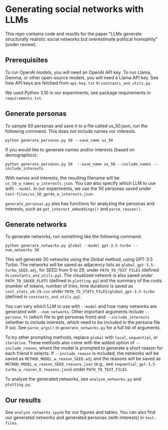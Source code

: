 # Generating social networks with LLMs
This repo contains code and results for the paper "LLMs generate structurally realistic social networks but overestimate political homophily" (under review).

## Prerequisites 
To run OpenAI models, you will need an OpenAI API key. To run Llama, Gemma, or other open-source models, you will need a Llama API key. See how API keys are fetched from `api-key.txt` in `constants_and_utils.py`.

We used Python 3.10 in our experiments, see package requirements in `requirements.txt`.

## Generate personas
To sample 50 personas and save it to a file called us_50.json, run the following command.
This does *not* include names nor interests.

```python generate_personas.py 50 --save_name us_50```

If you would like to generate names and/or interests (based on demographics):

```python generate_personas.py 50  --save_name us_50 --include_names --include_interests```

With names and interests, the resulting filename will be `us_50_w_names_w_interests.json`. You can also specify which LLM to use with `--model`. In our experiments, we use the 50 personas saved under `text-files/us_50_gpt4o_w_interests.json`.

`generate_personas.py` also has functions for analyzing the personas and interests, such as `get_interest_embeddings()` and `parse_reason()`.


## Generate networks
To generate networks, run something like the following command.

```python generate_networks.py global --model gpt-3.5-turbo --num_networks 30```

This will generate 30 networks using the Global method, using GPT-3.5 Turbo. The networks will be saved as adjacency lists as `global_gpt-3.5-turbo_SEED.adj`, for SEED from 0 to 29, under `PATH_TO_TEXT_FILES` (defined in `constants_and_utils.py`). The visualized network is also saved under `PATH_TO_SAVED_PLOTS` (defined in `plotting.py`) and the summary of the costs (number of tokens, number of tries, time duration) is saved as `cost_stats_s0-29.csv` under `PATH_TO_STATS_FILES/global_gpt-3.5-turbo` (defined in `constants_and_utils.py`).

You can vary which LLM to use with `--model` and how many networks are generated with `--num_networks`. Other important arguments include `--persona_fn` (which file to get personas from) and `--include_interests` (whether to include interests, which need to be included in the persona file if so). See `parse_args()` in `generate_networks.py` for a full list of arguments.

To try other prompting methods, replace `global` with `local`, `sequential`, or `iterative`. These methods also come with the added option of `--include_reason`, where the model is prompted to generate a short reason for each friend it selects. If `--include_reason` is included, the networks will be saved as `METHOD_MODEL_w_reason_SEED.adj` and the reasons will be saved as `METHOD_MODEL_w_reason_SEED_reasons.json` (e.g., see `sequential_gpt-3.5-turbo_w_reason_0_reasons.json`) under `PATH_TO_TEXT_FILES`.

To analyze the generated networks, see `analyze_networks.py` and `plotting.py`.

## Our results
See `analyze_networks.ipynb` for our figures and tables. You can also find our generated networks and generated personas (with interests) in `text-files`.
